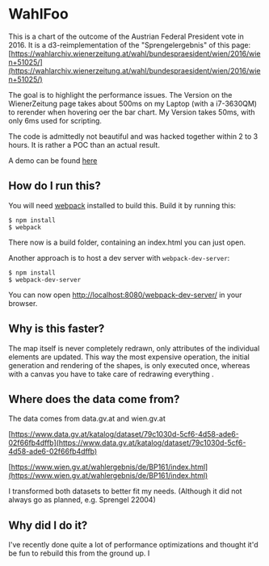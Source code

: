 # WahlFoo

This is a chart of the outcome of the Austrian Federal President vote in 2016.
It is a d3-reimplementation of the "Sprengelergebnis" of this page:
[https://wahlarchiv.wienerzeitung.at/wahl/bundespraesident/wien/2016/wien+51025/](https://wahlarchiv.wienerzeitung.at/wahl/bundespraesident/wien/2016/wien+51025/)

The goal is to highlight the performance issues.
The Version on the WienerZeitung page takes about 500ms on my Laptop (with a i7-3630QM) to rerender when hovering oer the bar chart.
My Version takes 50ms, with only 6ms used for scripting.

The code is admittedly not beautiful and was hacked together within 2 to 3 hours. It is rather a POC than an actual result.

A demo can be found [here](https://luaks.github.io/wahlFoo/)

## How do I run this?
You will need [webpack](https://webpack.github.io/) installed to build this.
Build it by running this:
```
$ npm install
$ webpack
```

There now is a build folder, containing an index.html you can just open.

Another approach is to host a dev server with `webpack-dev-server`:
```
$ npm install
$ webpack-dev-server
```

You can now open [http://localhost:8080/webpack-dev-server/](http://localhost:8080/webpack-dev-server/) in your browser.

## Why is this faster?
The map itself is never completely redrawn, only attributes of the individual elements are updated.
This way the most expensive operation, the initial generation and rendering of the shapes, is only executed once, whereas with a canvas you have to take care of redrawing everything .

## Where does the data come from?
The data comes from data.gv.at and wien.gv.at

[https://www.data.gv.at/katalog/dataset/79c1030d-5cf6-4d58-ade6-02f66fb4dffb](https://www.data.gv.at/katalog/dataset/79c1030d-5cf6-4d58-ade6-02f66fb4dffb)

[https://www.wien.gv.at/wahlergebnis/de/BP161/index.html](https://www.wien.gv.at/wahlergebnis/de/BP161/index.html)

I transformed both datasets to better fit my needs. (Although it did not always go as planned, e.g. Sprengel 22004)

## Why did I do it?
I've recently done quite a lot of performance optimizations and thought it'd be fun to rebuild this from the ground up. I